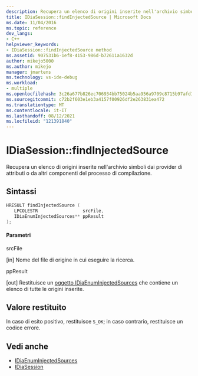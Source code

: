 ```yaml
---
description: Recupera un elenco di origini inserite nell'archivio simboli dai provider di attributi o da altri componenti del processo di compilazione.
title: IDiaSession::findInjectedSource | Microsoft Docs
ms.date: 11/04/2016
ms.topic: reference
dev_langs:
- C++
helpviewer_keywords:
- IDiaSession::findInjectedSource method
ms.assetid: 907531b6-1ef8-4153-986d-b72611a1632d
author: mikejo5000
ms.author: mikejo
manager: jmartens
ms.technology: vs-ide-debug
ms.workload:
- multiple
ms.openlocfilehash: 3c26a677b826ec706934bb75024b5aa956a9709c8715b97afd1dc0a608c3c283
ms.sourcegitcommit: c72b2f603e1eb3a4157f00926df2e263831ea472
ms.translationtype: MT
ms.contentlocale: it-IT
ms.lasthandoff: 08/12/2021
ms.locfileid: "121391840"
---
```

# <a name="idiasessionfindinjectedsource"></a>IDiaSession::findInjectedSource
Recupera un elenco di origini inserite nell'archivio simboli dai provider di attributi o da altri componenti del processo di compilazione.

## <a name="syntax"></a>Sintassi

```C++
HRESULT findInjectedSource ( 
   LPCOLESTR                 srcFile,
   IDiaEnumInjectedSources** ppResult
);
```

#### <a name="parameters"></a>Parametri
 srcFile

[in] Nome del file di origine in cui eseguire la ricerca.

 ppResult

[out] Restituisce un [oggetto IDiaEnumInjectedSources](../../debugger/debug-interface-access/idiaenuminjectedsources.md) che contiene un elenco di tutte le origini inserite.

## <a name="return-value"></a>Valore restituito
 In caso di esito positivo, restituisce `S_OK`; in caso contrario, restituisce un codice errore.

## <a name="see-also"></a>Vedi anche
- [IDiaEnumInjectedSources](../../debugger/debug-interface-access/idiaenuminjectedsources.md)
- [IDiaSession](../../debugger/debug-interface-access/idiasession.md)
